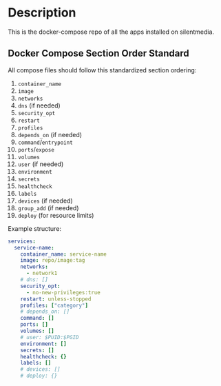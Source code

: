 # Description

This is the docker-compose repo of all the apps installed on silentmedia.


## Docker Compose Section Order Standard

All compose files should follow this standardized section ordering:

1. `container_name`
2. `image`
3. `networks`
4. `dns` (if needed)
5. `security_opt`
6. `restart`
7. `profiles` 
8. `depends_on` (if needed)
9. `command`/`entrypoint`
10. `ports`/`expose`
11. `volumes`
12. `user` (if needed)
13. `environment`
14. `secrets`
15. `healthcheck`
16. `labels`
17. `devices` (if needed)
18. `group_add` (if needed)
19. `deploy` (for resource limits)

Example structure:
```yaml
services:
  service-name:
    container_name: service-name
    image: repo/image:tag
    networks:
      - network1
    # dns: []
    security_opt:
      - no-new-privileges:true
    restart: unless-stopped
    profiles: ["category"]
    # depends_on: []
    command: []
    ports: []
    volumes: []
    # user: $PUID:$PGID
    environment: []
    secrets: []
    healthcheck: {}
    labels: []
    # devices: []
    # deploy: {}
